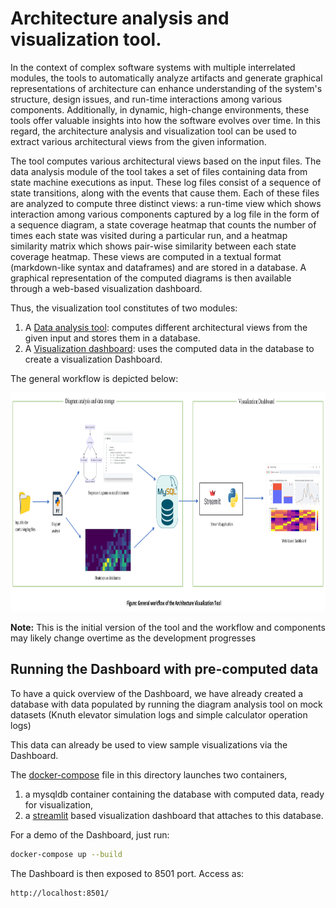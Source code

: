 # Architecture analysis and visualization tool.

In the context of complex software systems with multiple interrelated modules, the tools to automatically analyze artifacts and generate graphical representations of architecture can enhance understanding of the system's structure, design issues, and run-time interactions among various components. Additionally, in dynamic, high-change environments, these tools offer valuable insights into how the software evolves over time. In this regard, the architecture analysis and visualization tool can be used to extract various architectural views from the given information.  

The tool computes various architectural views based on the input files. The data analysis module of the tool takes a set of files containing data from state machine executions as input. These log files consist of a sequence of state transitions, along with the events that cause them. Each of these files are analyzed to compute three distinct views: a run-time view which shows interaction among various components captured by a log file in the form of a sequence diagram, a state coverage heatmap that counts the number of times each state was visited during a particular run, and a heatmap similarity matrix which shows pair-wise similarity between each state coverage heatmap. These views are computed in a textual format (markdown-like syntax and dataframes) and are stored in a database. A graphical representation of the computed diagrams is then available through a web-based visualization dashboard.

Thus, the visualization tool constitutes of two modules:

1. A [Data analysis tool](https://github.com/SmartDeltaFraunhoferFOKUS/Architecture_Visualization_Tool/tree/master/Data_analysis_tool): computes different architectural views from the given input and stores them in a database. 
2. A [Visualization dashboard](https://github.com/SmartDeltaFraunhoferFOKUS/Architecture_Visualization_Tool/tree/master/Visualization_dashboard): uses the computed data in the database to create a visualization Dashboard.

The general workflow is depicted below:

<img src= "_img/workflow.png" width="900" height="350">

**Note:** This is the initial version of the tool and the workflow and components may likely change overtime as the development progresses

## Running the Dashboard with pre-computed data

To have a quick overview of the Dashboard, we have already created a database with data populated by running the diagram analysis tool on mock datasets (Knuth elevator simulation logs and simple calculator operation logs)

This data can already be used to view sample visualizations via the Dashboard. 

The [docker-compose](https://github.com/SmartDeltaFraunhoferFOKUS/Architecture_Visualization_Tool/blob/master/docker-compose.yaml) file in this directory launches two containers, 

1. a mysqldb container containing the database with computed data, ready for visualization, 	
2. a [streamlit](https://streamlit.io/) based visualization dashboard that attaches to this database.  

For a demo of the Dashboard, just run:

```bash
docker-compose up --build
```

The Dashboard is then exposed to 8501 port. Access as:
```bash
http://localhost:8501/
```
